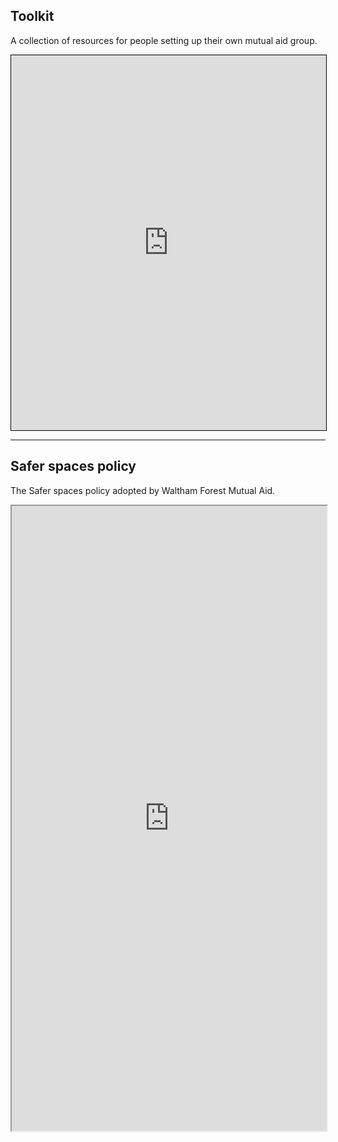 ## Toolkit

A collection of resources for people setting up their own mutual aid group.

<iframe src="https://drive.google.com/embeddedfolderview?id=1GUQEblXqHO8Eevkna2yXHHpTIEk9S5t2#list" style="width:100%; height:600px; border:1px solid black;"></iframe>

---

## Safer spaces policy

The Safer spaces policy adopted by Waltham Forest Mutual Aid.

<iframe width="100%" height="1000px" src="https://docs.google.com/document/d/e/2PACX-1vSMRoAknHtifyWAFc3TMPs2rH97APM4GjGocQP1H-J34F0dL3oU0yMkJErKhMZG8PL7HiTWNo_4WVF7/pub?embedded=true"></iframe>
